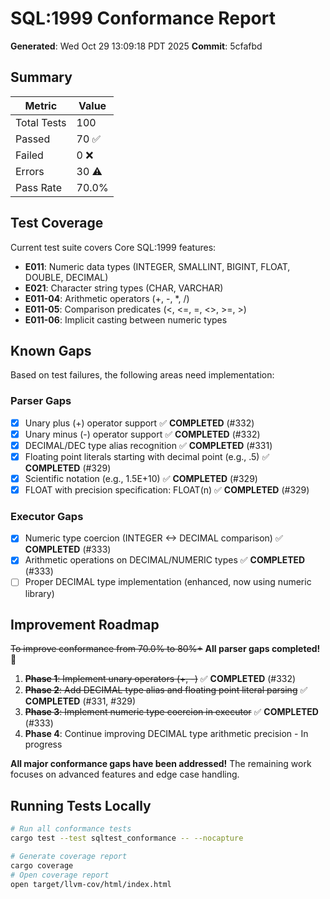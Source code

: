 # SQL:1999 Conformance Report

**Generated**: Wed Oct 29 13:09:18 PDT 2025
**Commit**: 5cfafbd

## Summary

| Metric | Value |
|--------|-------|
| Total Tests | 100 |
| Passed | 70 ✅ |
| Failed | 0 ❌ |
| Errors | 30 ⚠️ |
| Pass Rate | 70.0% |

## Test Coverage

Current test suite covers Core SQL:1999 features:

- **E011**: Numeric data types (INTEGER, SMALLINT, BIGINT, FLOAT, DOUBLE, DECIMAL)
- **E021**: Character string types (CHAR, VARCHAR)
- **E011-04**: Arithmetic operators (+, -, *, /)
- **E011-05**: Comparison predicates (<, <=, =, <>, >=, >)
- **E011-06**: Implicit casting between numeric types

## Known Gaps

Based on test failures, the following areas need implementation:

### Parser Gaps
- [x] Unary plus (+) operator support ✅ **COMPLETED** (#332)
- [x] Unary minus (-) operator support ✅ **COMPLETED** (#332)
- [x] DECIMAL/DEC type alias recognition ✅ **COMPLETED** (#331)
- [x] Floating point literals starting with decimal point (e.g., .5) ✅ **COMPLETED** (#329)
- [x] Scientific notation (e.g., 1.5E+10) ✅ **COMPLETED** (#329)
- [x] FLOAT with precision specification: FLOAT(n) ✅ **COMPLETED** (#329)

### Executor Gaps
- [x] Numeric type coercion (INTEGER <-> DECIMAL comparison) ✅ **COMPLETED** (#333)
- [x] Arithmetic operations on DECIMAL/NUMERIC types ✅ **COMPLETED** (#333)
- [ ] Proper DECIMAL type implementation (enhanced, now using numeric library)

## Improvement Roadmap

~~To improve conformance from 70.0% to 80%+~~ **All parser gaps completed! 🎉**

1. ~~**Phase 1**: Implement unary operators (+, -)~~ ✅ **COMPLETED** (#332)
2. ~~**Phase 2**: Add DECIMAL type alias and floating point literal parsing~~ ✅ **COMPLETED** (#331, #329)
3. ~~**Phase 3**: Implement numeric type coercion in executor~~ ✅ **COMPLETED** (#333)
4. **Phase 4**: Continue improving DECIMAL type arithmetic precision - In progress

**All major conformance gaps have been addressed!** The remaining work focuses on advanced features and edge case handling.

## Running Tests Locally

```bash
# Run all conformance tests
cargo test --test sqltest_conformance -- --nocapture

# Generate coverage report
cargo coverage
# Open coverage report
open target/llvm-cov/html/index.html
```

